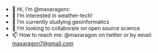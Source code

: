 - 👋 Hi, I’m @maxaragonc
- 👀 I’m interested in weather-tech!
- 🌱 I’m currently studying geoinformatics
- 💞️ I’m looking to collaborate on open source science
- 📫 How to reach me: @maxaragon on twitter or by email: maxaragon7@gmail.com

<!---
maxaragonc/maxaragonc is a ✨ special ✨ repository because its `README.md` (this file) appears on your GitHub profile.
You can click the Preview link to take a look at your changes.
--->
